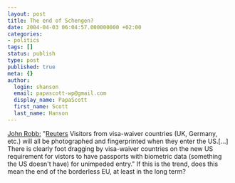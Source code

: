 ```yaml
---
layout: post
title: The end of Schengen?
date: 2004-04-03 06:04:57.000000000 +02:00
categories:
- politics
tags: []
status: publish
type: post
published: true
meta: {}
author:
  login: shanson
  email: papascott-wp@gmail.com
  display_name: PapaScott
  first_name: Scott
  last_name: Hanson
---
```

<p><a title="John Robb's Weblog" href="http://jrobb.mindplex.org/2004/04/02.html#a4491">John Robb:</a> "<a href="http://wireservice.wired.com/wired/story.asp?section=Breaking&storyId=845381&tw=wn_wire_story">Reuters</a> Visitors from visa-waiver countries (UK, Germany, etc.) will all be photographed and fingerprinted when they enter the US.[...]  There is clearly foot dragging by visa-waiver countries on the new US requirement for vistors to have passports with biometric data (something the US doesn't have) for unimpeded entry." If this is the trend, does this mean the end of the borderless EU, at least in the long term?</p>
